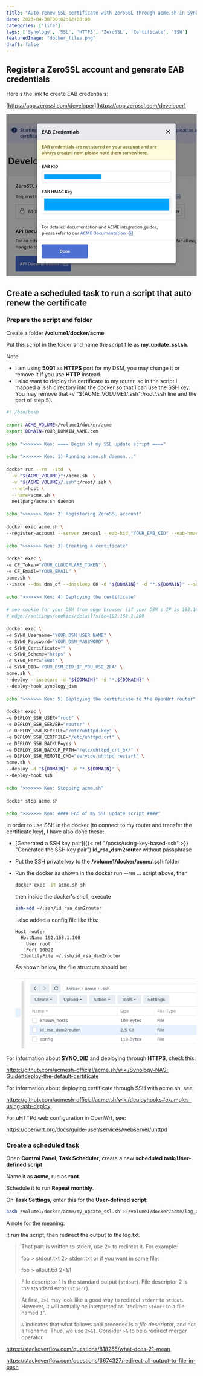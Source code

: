 ```yaml
---
title: "Auto renew SSL certificate with ZeroSSL through acme.sh in Synology"
date: 2023-04-30T00:02:02+08:00
categories: ['life']
tags: ['Synology', 'SSL', 'HTTPS', 'ZeroSSL', 'Certificate', 'SSH']
featuredImage: "docker_files.png"
draft: false
---
```


## Register a ZeroSSL account and generate EAB credentials

Here's the link to create EAB credentials:

[https://app.zerossl.com/developer](https://app.zerossl.com/developer)

![ZeroSSL EAB](ZeroSSL_EAB.webp)

## Create a scheduled task to run a script that auto renew the certificate

### Prepare the script and folder

Create a folder **/volume1/docker/acme**

Put this script in the folder and name the script file as **my_update_ssl.sh**.

Note:

* I am using **5001** as **HTTPS** port for my DSM, you may change it or remove it if you use **HTTP** instead.
* I also want to deploy the certificate to my router, so in the script I mapped a .ssh directory into the docker so that I can use the SSH key. You may remove that -v "${ACME_VOLUME}/.ssh":/root/.ssh line and the part of step 5).

```sh
#! /bin/bash

export ACME_VOLUME=/volume1/docker/acme
export DOMAIN=YOUR_DOMAIN_NAME.com

echo ">>>>>>> Ken: ==== Begin of my SSL update script ===="

echo ">>>>>>> Ken: 1) Running acme.sh daemon..."

docker run --rm  -itd  \
  -v "${ACME_VOLUME}":/acme.sh  \
  -v "${ACME_VOLUME}/.ssh":/root/.ssh \
  --net=host \
  --name=acme.sh \
  neilpang/acme.sh daemon

echo ">>>>>>> Ken: 2) Registering ZeroSSL account"

docker exec acme.sh \
--register-account --server zerossl --eab-kid "YOUR_EAB_KID" --eab-hmac-key "YOUR_EAB_HMAC_KEY"

echo ">>>>>>> Ken: 3) Creating a certificate"

docker exec \
-e CF_Token="YOUR_CLOUDFLARE_TOKEN" \
-e CF_Email="YOUR_EMAIL" \
acme.sh \
--issue --dns dns_cf --dnssleep 60 -d "${DOMAIN}" -d "*.${DOMAIN}" --server zerossl

echo ">>>>>>> Ken: 4) Deploying the certificate"

# see cookie for your DSM from edge browser (if your DSM's IP is 192.168.1.200):
# edge://settings/cookies/detail?site=192.168.1.200

docker exec \
-e SYNO_Username="YOUR_DSM_USER_NAME" \
-e SYNO_Password="YOUR_DSM_PASSWORD" \
-e SYNO_Certificate="" \
-e SYNO_Scheme="https" \
-e SYNO_Port="5001" \
-e SYNO_DID='YOUR_DSM_DID_IF_YOU_USE_2FA' \
acme.sh \
--deploy --insecure -d "${DOMAIN}" -d "*.${DOMAIN}" \
--deploy-hook synology_dsm

echo ">>>>>>> Ken: 5) Deploying the certificate to the OpenWrt router"

docker exec \
-e DEPLOY_SSH_USER="root" \
-e DEPLOY_SSH_SERVER="router" \
-e DEPLOY_SSH_KEYFILE="/etc/uhttpd.key" \
-e DEPLOY_SSH_CERTFILE="/etc/uhttpd.crt" \
-e DEPLOY_SSH_BACKUP=yes \
-e DEPLOY_SSH_BACKUP_PATH="/etc/uhttpd_crt_bk/" \
-e DEPLOY_SSH_REMOTE_CMD="service uhttpd restart" \
acme.sh \
--deploy -d "${DOMAIN}" -d "*.${DOMAIN}" \
--deploy-hook ssh

echo ">>>>>>> Ken: Stopping acme.sh"

docker stop acme.sh

echo ">>>>>>> Ken: #### End of my SSL update script ####"
```

In order to use SSH in the docker (to connect to my router and transfer the certificate key), I have also done these:

* [Generated a SSH key pair]({{< ref "/posts/using-key-based-ssh" >}} "Generated the SSH key pair") **id_rsa_dsm2router** without passphrase

* Put the SSH private key to the **/volume1/docker/acme/.ssh** folder

* Run the docker as shown in the docker run --rm ... script above, then 

  ```sh
  docker exec -it acme.sh sh
  ```

  then inside the docker's shell, execute 

  ```sh
  ssh-add ~/.ssh/id_rsa_dsm2router
  ```

  I also added a config file like this: 

  ```
  Host router
  	HostName 192.168.1.100
      User root
      Port 10022
  	IdentityFile ~/.ssh/id_rsa_dsm2router
  ```

  As shown below, the file structure should be:

  ![ACME ssh files](acme_ssh.png)

For information about **SYNO_DID** and deploying through **HTTPS**, check this:

https://github.com/acmesh-official/acme.sh/wiki/Synology-NAS-Guide#deploy-the-default-certificate

For information about deploying certificate through SSH with acme.sh, see:

https://github.com/acmesh-official/acme.sh/wiki/deployhooks#examples-using-ssh-deploy

For uHTTPd web configuration in OpenWrt, see:

https://openwrt.org/docs/guide-user/services/webserver/uhttpd

### Create a scheduled task

Open **Control Panel**, **Task Scheduler**, create a new **scheduled task**/**User-defined script**.

Name it as **acme**, run as **root**.

Schedule it to run **Repeat monthly**.

On **Task Settings**, enter this for the **User-defined script**:

```bash
bash /volume1/docker/acme/my_update_ssl.sh >>/volume1/docker/acme/log_acme/log.txt 2>&1
```

A note for the meaning:

it run the script, then redirect the output to the log.txt.

> That part is written to stderr, use 2> to redirect it. For example:
>
> foo > stdout.txt 2> stderr.txt
> or if you want in same file:
>
> foo > allout.txt 2>&1

> File descriptor 1 is the standard output (`stdout`).
> File descriptor 2 is the standard error (`stderr`).
>
> At first, `2>1` may look like a good way to redirect `stderr` to `stdout`. However, it will actually be interpreted as "redirect `stderr` to a file named `1`".
>
> `&` indicates that what follows and precedes is a *file descriptor*, and not a filename. Thus, we use `2>&1`. Consider `>&` to be a redirect merger operator.

https://stackoverflow.com/questions/818255/what-does-21-mean

https://stackoverflow.com/questions/6674327/redirect-all-output-to-file-in-bash
